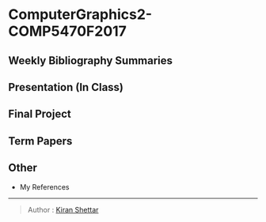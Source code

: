# ComputerGraphics2-COMP5470F2017

## Weekly Bibliography Summaries

## Presentation (In Class)

## Final Project 

## Term Papers 

## Other
- My References

___
> Author : [Kiran Shettar](https://www.cs.uml.edu/~kshettar)
